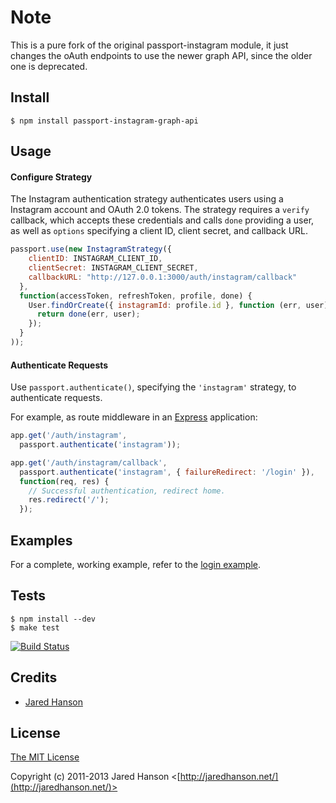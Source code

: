 # Note

This is a pure fork of the original passport-instagram module, it just changes the oAuth endpoints to use the newer graph API, since the older one is deprecated.

## Install

```shell
$ npm install passport-instagram-graph-api
```

## Usage

#### Configure Strategy

The Instagram authentication strategy authenticates users using a Instagram
account and OAuth 2.0 tokens.  The strategy requires a `verify` callback, which
accepts these credentials and calls `done` providing a user, as well as
`options` specifying a client ID, client secret, and callback URL.

```js
passport.use(new InstagramStrategy({
    clientID: INSTAGRAM_CLIENT_ID,
    clientSecret: INSTAGRAM_CLIENT_SECRET,
    callbackURL: "http://127.0.0.1:3000/auth/instagram/callback"
  },
  function(accessToken, refreshToken, profile, done) {
    User.findOrCreate({ instagramId: profile.id }, function (err, user) {
      return done(err, user);
    });
  }
));
```

#### Authenticate Requests

Use `passport.authenticate()`, specifying the `'instagram'` strategy, to
authenticate requests.

For example, as route middleware in an [Express](http://expressjs.com/)
application:

```js
app.get('/auth/instagram',
  passport.authenticate('instagram'));

app.get('/auth/instagram/callback', 
  passport.authenticate('instagram', { failureRedirect: '/login' }),
  function(req, res) {
    // Successful authentication, redirect home.
    res.redirect('/');
  });
```

## Examples

For a complete, working example, refer to the [login example](https://github.com/jaredhanson/passport-instagram/tree/master/examples/login).

## Tests

```shell
$ npm install --dev
$ make test
```

[![Build Status](https://secure.travis-ci.org/jaredhanson/passport-instagram.png)](http://travis-ci.org/jaredhanson/passport-instagram)

## Credits

  - [Jared Hanson](http://github.com/jaredhanson)

## License

[The MIT License](http://opensource.org/licenses/MIT)

Copyright (c) 2011-2013 Jared Hanson <[http://jaredhanson.net/](http://jaredhanson.net/)>


